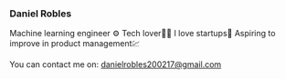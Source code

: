 ### Daniel Robles
Machine learning engineer ⚙️
Tech lover👨‍💻
I love startups🚀
Aspiring to improve in product management💹



You can contact me on: danielrobles200217@gmail.com
